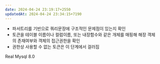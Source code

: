 ```yaml
---
date: 2024-04-24 23:19:17+2550
updatedAt: 2024-04-24 23:34:15+7190
---
```

- 파서트리를 기반으로 쿼리문장에 구조적인 문제점이 있는지 확인
- 토큰을 테이블 이름이나 컬럼이름, 또는 내장함수와 같은 개체를 매핑해 해장 객체의 존재여부와 객체의 접근권한을 확인
- 권한상 사용할 수 없는 토큰은 이 단계에서 걸러짐

Real Mysql 8.0